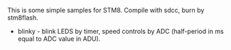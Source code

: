 This is some simple samples for STM8. Compile with sdcc, burn by stm8flash.
- blinky - blink LEDS by timer, speed controls by ADC (half-period in ms equal to ADC value in ADU).